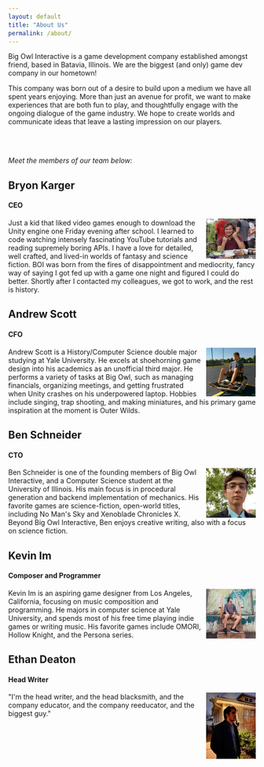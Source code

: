 ```yaml
---
layout: default
title: "About Us"
permalink: /about/
---
```


Big Owl Interactive is a game development company established amongst friend, based in Batavia, Illinois. We are the biggest (and only) game dev company in our hometown!

This company was born out of a desire to build upon a medium we have all spent years enjoying. More than just an avenue for profit, we want to make experiences that are both fun to play, and thoughtfully engage with the ongoing dialogue of the game industry. We hope to create worlds and communicate ideas that leave a lasting impression on our players.

<br>

<br>

	
_Meet the members of our team below:_

## Bryon Karger
#### CEO

<div class="w3-container">
	<img src="/assets/images/BryonKarger.jpg"  width="20%" height="20%" align = "right" style = "padding: 0px 0px 0px 10px"/>
	Just a kid that liked video games enough to download the Unity engine one Friday evening after school. I learned to code watching intensely fascinating YouTube tutorials and reading supremely boring APIs. I have a love for detailed, well crafted, and lived-in worlds of fantasy and science fiction. BOI was born from the fires of disappointment and mediocrity, fancy way of saying I got fed up with a game one night and figured I could do better. Shortly after I contacted my colleagues, we got to work, and the rest is history.

</div>

## Andrew Scott
#### CFO

<div class="w3-container">
	<img src="/assets/images/AndrewScott.jpg"  width="20%" height="20%" align = "right" style = "padding: 0px 0px 0px 10px"/>
	Andrew Scott is a History/Computer Science double major studying at Yale University. He excels at shoehorning game design into his academics as an unofficial third major. He performs a variety of tasks at Big Owl, such as managing financials, organizing meetings, and getting frustrated when Unity crashes on his underpowered laptop. Hobbies include singing, trap shooting, and making miniatures, and his primary game inspiration at the moment is Outer Wilds.

</div>


## Ben Schneider
#### CTO

<div class="w3-container">
	<img src="/assets/images/BenSchneider.jpg"  width="20%" height="20%" align = "right" style = "padding: 0px 0px 0px 10px"/>
	Ben Schneider is one of the founding members of Big Owl Interactive, and a Computer Science student at the University of Illinois. His main focus is in procedural generation and backend implementation of mechanics. His favorite games are science-fiction, open-world titles, including No Man's Sky and Xenoblade Chronicles X. Beyond Big Owl Interactive, Ben enjoys creative writing, also with a focus on science fiction.

</div>

## Kevin Im
#### Composer and Programmer

<div class="w3-container">
	<img src="/assets/images/KevinIm.jpg"  width="20%" height="20%" align = "right" style = "padding: 0px 0px 0px 10px"/>
	Kevin Im is an aspiring game designer from Los Angeles, California, focusing on music composition and programming. He majors in computer science at Yale University, and spends most of his free time playing indie games or writing music. His favorite games include OMORI, Hollow Knight, and the Persona series.

</div>

## Ethan Deaton
#### Head Writer

<div class="w3-container">
	<img src="/assets/images/EthanDeaton.jpg"  width="20%" height="20%" align = "right" style = "padding: 0px 0px 0px 10px"/>
	"I'm the head writer, and the head blacksmith, and the company educator, and the company reeducator, and the biggest guy."

</div>